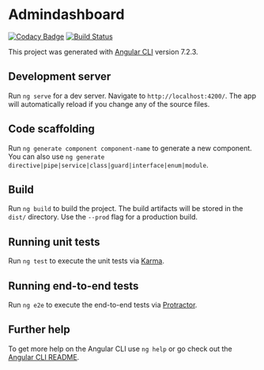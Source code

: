 # Admindashboard

[![Codacy Badge](https://api.codacy.com/project/badge/Grade/5c643b96923d49158ebeef565318d502)](https://app.codacy.com/app/luisandia/angularadminpanel?utm_source=github.com&utm_medium=referral&utm_content=luisandia/angularadminpanel&utm_campaign=Badge_Grade_Settings)
[![Build Status](https://travis-ci.org/luisandia/angularadminpanel.svg?branch=master)](https://travis-ci.org/luisandia/angularadminpanel)

This project was generated with [Angular CLI](https://github.com/angular/angular-cli) version 7.2.3.

## Development server

Run `ng serve` for a dev server. Navigate to `http://localhost:4200/`. The app will automatically reload if you change any of the source files.

## Code scaffolding

Run `ng generate component component-name` to generate a new component. You can also use `ng generate directive|pipe|service|class|guard|interface|enum|module`.

## Build

Run `ng build` to build the project. The build artifacts will be stored in the `dist/` directory. Use the `--prod` flag for a production build.

## Running unit tests

Run `ng test` to execute the unit tests via [Karma](https://karma-runner.github.io).

## Running end-to-end tests

Run `ng e2e` to execute the end-to-end tests via [Protractor](http://www.protractortest.org/).

## Further help

To get more help on the Angular CLI use `ng help` or go check out the [Angular CLI README](https://github.com/angular/angular-cli/blob/master/README.md).
